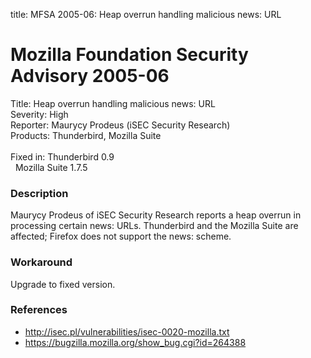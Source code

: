 title: MFSA 2005-06: Heap overrun handling malicious news: URL

<h1>Mozilla Foundation Security Advisory 2005-06</h1>

<p><span class="label">Title:</span>      Heap overrun handling malicious news: URL<br/>
<span class="label">Severity:</span>   High<br/>
<span class="label">Reporter:</span>   Maurycy Prodeus (iSEC Security Research)<br/>
<span class="label">Products:</span>   Thunderbird, Mozilla Suite<br/><br/>
<span class="label">Fixed in:</span>   Thunderbird 0.9<br/>
<span class="label">&#160;</span>      Mozilla Suite 1.7.5</p>

<h3>Description</h3>

<p>Maurycy Prodeus of iSEC Security Research reports a heap overrun in processing
certain news: URLs. Thunderbird and the Mozilla Suite are affected; Firefox
does not support the news: scheme.</p>

<h3>Workaround</h3>

<p>Upgrade to fixed version.</p>

<h3>References</h3>

<ul>
<li><a class="ex-ref" href="http://isec.pl/vulnerabilities/isec-0020-mozilla.txt">
http://isec.pl/vulnerabilities/isec-0020-mozilla.txt</a></li>
<li><a href="https://bugzilla.mozilla.org/show_bug.cgi?id=264388">
https://bugzilla.mozilla.org/show_bug.cgi?id=264388</a></li>
</ul>



